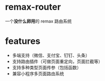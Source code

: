 # remax-router
一个**没什么卵用**的 remax 路由系统

# features
* 多端支持（微信、支付宝、钉钉、头条）
* 支持路由插件（可做页面重定向，页面拦截等）
* 支持多种类型页面传参（包括函数）
* 兼容小程序多页面路由系统
